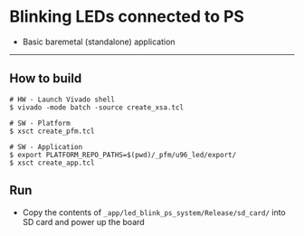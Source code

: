 # Blinking LEDs connected to PS

- Basic baremetal (standalone) application

***

## How to build

```shell-session
# HW - Launch Vivado shell
$ vivado -mode batch -source create_xsa.tcl

# SW - Platform
$ xsct create_pfm.tcl

# SW - Application
$ export PLATFORM_REPO_PATHS=$(pwd)/_pfm/u96_led/export/
$ xsct create_app.tcl
```

## Run

- Copy the contents of  ``_app/led_blink_ps_system/Release/sd_card/`` into SD card and power up the board
